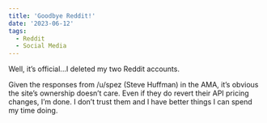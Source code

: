 ```yaml
---
title: 'Goodbye Reddit!'
date: '2023-06-12'
tags:
  - Reddit
  - Social Media
---
```


Well, it’s official...I deleted my two Reddit accounts.
<!-- excerpt -->

Given the responses from /u/spez (Steve Huffman) in the AMA, it’s obvious the site’s ownership doesn’t care. Even if they do revert their API pricing changes, I’m done. I don’t trust them and I have better things I can spend my time doing.